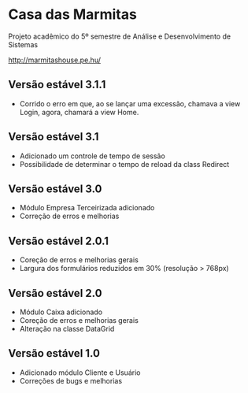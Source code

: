 # Casa das Marmitas #

Projeto acadêmico do 5º semestre de Análise e Desenvolvimento de Sistemas

http://marmitashouse.pe.hu/

## Versão estável 3.1.1 ##
* Corrido o erro em que, ao se lançar uma excessão, chamava a view
Login, agora, chamará a view Home.

## Versão estável 3.1 ##
* Adicionado um controle de tempo de sessão
* Possibilidade de determinar o tempo de reload da class Redirect

## Versão estável 3.0 ##
* Módulo Empresa Terceirizada adicionado
* Correção de erros e melhorias

## Versão estável 2.0.1 ##
* Coreção de erros e melhorias gerais
* Largura dos formulários reduzidos em 30% (resolução > 768px)

## Versão estável 2.0 ##
* Módulo Caixa adicionado
* Coreção de erros e melhorias gerais
* Alteração na classe DataGrid

## Versão estável 1.0 ##
* Adicionado módulo Cliente e Usuário
* Correções de bugs e melhorias